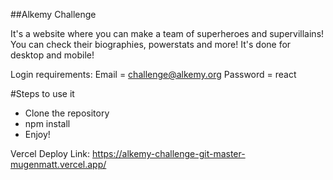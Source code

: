 ##Alkemy Challenge

It's a website where you can make a team of superheroes and supervillains!
You can check their biographies, powerstats and more!
It's done for desktop and mobile!

Login requirements:
Email = challenge@alkemy.org
Password = react

#Steps to use it
 - Clone the repository
 - npm install
 - Enjoy!


Vercel Deploy Link: https://alkemy-challenge-git-master-mugenmatt.vercel.app/